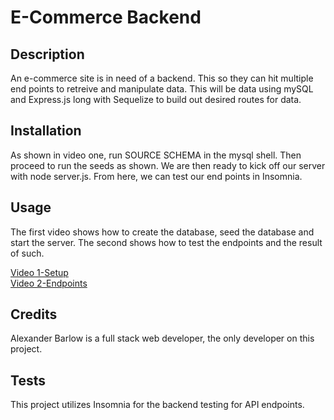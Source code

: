 # E-Commerce Backend

## Description

An e-commerce site is in need of a backend. This so they can hit multiple end points to retreive and manipulate data. This will be data using mySQL and Express.js long with Sequelize to build out desired routes for data.

## Installation

As shown in video one, run SOURCE SCHEMA in the mysql shell. Then proceed to run the seeds as shown. We are then ready to kick off our server with node server.js.
From here, we can test our end points in Insomnia.

## Usage

The first video shows how to create the database, seed the database and start the server. The second shows how to test the endpoints and the result of such.

[Video 1-Setup](https://drive.google.com/file/d/15ywtixs-EYSZ5euT5OnZHIMr6HO5iSvp/view)<br>[Video 2-Endpoints](https://drive.google.com/file/d/18lQVCdChNE_w1-SW5WLyK7VqKVc1tb-O/view)

## Credits

Alexander Barlow is a full stack web developer, the only developer on this project.

## Tests

This project utilizes Insomnia for the backend testing for API endpoints.